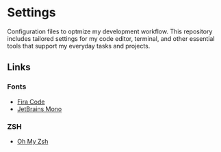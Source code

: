 # Settings
Configuration files to optmize my development workflow. This repository includes tailored settings for my code editor, terminal, and other essential tools that support my everyday tasks and projects.

## Links
### Fonts
- [Fira Code](https://github.com/tonsky/FiraCode)
- [JetBrains Mono](https://www.jetbrains.com/lp/mono/)
### ZSH
- [Oh My Zsh](https://ohmyz.sh/)
